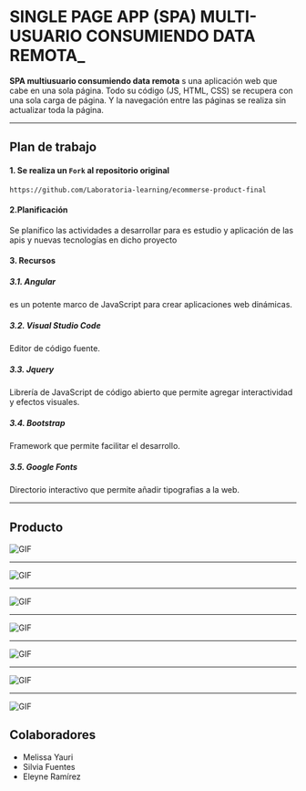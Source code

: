 

# SINGLE PAGE APP (SPA) MULTI-USUARIO CONSUMIENDO DATA REMOTA_

**SPA multiusuario consumiendo data remota** s una aplicación web que cabe en una sola página. Todo su código (JS, HTML, CSS) se recupera con una sola carga de página. Y la navegación entre las páginas se realiza sin actualizar toda la página.

***
## Plan de trabajo

#### 1. Se realiza un `Fork` al repositorio original

```
https://github.com/Laboratoria-learning/ecommerse-product-final
```

#### 2.Planificación

Se planifico las actividades a desarrollar para es estudio y aplicación de las apis y nuevas tecnologías en dicho proyecto

#### 3. Recursos

##### 3.1. Angular
es un potente marco de JavaScript para crear aplicaciones web dinámicas. 

##### 3.2. Visual Studio Code
Editor de código fuente.

##### 3.3. Jquery
Librería de JavaScript de código abierto que permite agregar interactividad y efectos visuales.

##### 3.4. Bootstrap
 Framework que permite facilitar el desarrollo.

##### 3.5. Google Fonts
Directorio interactivo que permite añadir tipografias a la web.


***
## Producto 

![GIF](public/assets/images/img3.jpg)
***
![GIF](public/assets/images/img4.jpg)
***
![GIF](public/assets/images/img5.jpg)
***
![GIF](public/assets/images/img6.jpg)
***
![GIF](public/assets/images/img7.jpg)
***
![GIF](public/assets/images/img8.jpg)
***
![GIF](public/assets/images/img9.jpg)



## Colaboradores

* Melissa Yauri
* Silvia Fuentes
* Eleyne Ramírez